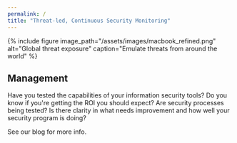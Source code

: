```yaml
---
permalink: /
title: "Threat-led, Continuous Security Monitoring"
---
```


{% include figure image_path="/assets/images/macbook_refined.png" alt="Global threat exposure" caption="Emulate threats from around the world" %}

## Management
Have you tested the capabilities of your information security tools? Do you know if you're getting the ROI you should expect? Are security processes being tested? Is there clarity in what needs improvement and how well your security program is doing?

See our blog for more info.

<script charset="utf-8" type="text/javascript" src="//js.hsforms.net/forms/shell.js"></script>
<script>
  hbspt.forms.create({
	portalId: "8898112",
	formId: "2b1cfdb3-6618-4dd8-86e4-4786274c0d38"
});
</script>
